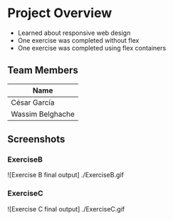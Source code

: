 # Project Overview

- Learned about responsive web design
- One exercise was completed without flex
- One exercise was completed using flex containers

## Team Members

| Name             |
|------------------|
| César García     |
| Wassim Belghache |

## Screenshots
### ExerciseB
![Exercise B final output] ./ExerciseB.gif

### ExerciseC
![Exercise C final output] ./ExerciseC.gif